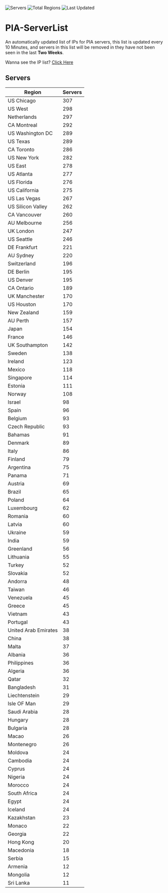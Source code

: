 ![Servers](https://img.shields.io/badge/Servers-10,689-darkgreen)
![Total Regions](https://img.shields.io/badge/Total_Regions-97-darkgreen)
![Last Updated](https://img.shields.io/badge/Last_Updated-December_14_2024_20:31_EST-darkgreen)

# PIA-ServerList
An automatically updated list of IPs for PIA servers, this list is updated every 10 Minutes, and servers in this list will be removed in they have not been seen in the last **Two Weeks**.

Wanna see the IP list? [Click Here](./servers.json)

## Servers
| Region               | Servers |
|----------------------|---------|
| US Chicago | 307 |
| US West | 298 |
| Netherlands | 297 |
| CA Montreal | 292 |
| US Washington DC | 289 |
| US Texas | 289 |
| CA Toronto | 286 |
| US New York | 282 |
| US East | 278 |
| US Atlanta | 277 |
| US Florida | 276 |
| US California | 275 |
| US Las Vegas | 267 |
| US Silicon Valley | 262 |
| CA Vancouver | 260 |
| AU Melbourne | 256 |
| UK London | 247 |
| US Seattle | 246 |
| DE Frankfurt | 221 |
| AU Sydney | 220 |
| Switzerland | 196 |
| DE Berlin | 195 |
| US Denver | 195 |
| CA Ontario | 189 |
| UK Manchester | 170 |
| US Houston | 170 |
| New Zealand | 159 |
| AU Perth | 157 |
| Japan | 154 |
| France | 146 |
| UK Southampton | 142 |
| Sweden | 138 |
| Ireland | 123 |
| Mexico | 118 |
| Singapore | 114 |
| Estonia | 111 |
| Norway | 108 |
| Israel | 98 |
| Spain | 96 |
| Belgium | 93 |
| Czech Republic | 93 |
| Bahamas | 91 |
| Denmark | 89 |
| Italy | 86 |
| Finland | 79 |
| Argentina | 75 |
| Panama | 71 |
| Austria | 69 |
| Brazil | 65 |
| Poland | 64 |
| Luxembourg | 62 |
| Romania | 60 |
| Latvia | 60 |
| Ukraine | 59 |
| India | 59 |
| Greenland | 56 |
| Lithuania | 55 |
| Turkey | 52 |
| Slovakia | 52 |
| Andorra | 48 |
| Taiwan | 46 |
| Venezuela | 45 |
| Greece | 45 |
| Vietnam | 43 |
| Portugal | 43 |
| United Arab Emirates | 38 |
| China | 38 |
| Malta | 37 |
| Albania | 36 |
| Philippines | 36 |
| Algeria | 36 |
| Qatar | 32 |
| Bangladesh | 31 |
| Liechtenstein | 29 |
| Isle OF Man | 29 |
| Saudi Arabia | 28 |
| Hungary | 28 |
| Bulgaria | 28 |
| Macao | 26 |
| Montenegro | 26 |
| Moldova | 24 |
| Cambodia | 24 |
| Cyprus | 24 |
| Nigeria | 24 |
| Morocco | 24 |
| South Africa | 24 |
| Egypt | 24 |
| Iceland | 24 |
| Kazakhstan | 23 |
| Monaco | 22 |
| Georgia | 22 |
| Hong Kong | 20 |
| Macedonia | 18 |
| Serbia | 15 |
| Armenia | 12 |
| Mongolia | 12 |
| Sri Lanka | 11 |